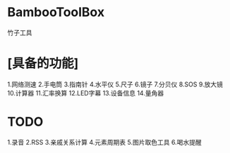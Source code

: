 # BambooToolBox
竹子工具

# [具备的功能]
1.网络测速
2.手电筒
3.指南针
4.水平仪
5.尺子
6.镜子
7.分贝仪
8.SOS
9.放大镜
10.计算器
11.汇率换算
12.LED字幕
13.设备信息
14.量角器


# TODO
1.录音
2.RSS
3.亲戚关系计算
4.元素周期表
5.图片取色工具
6.喝水提醒